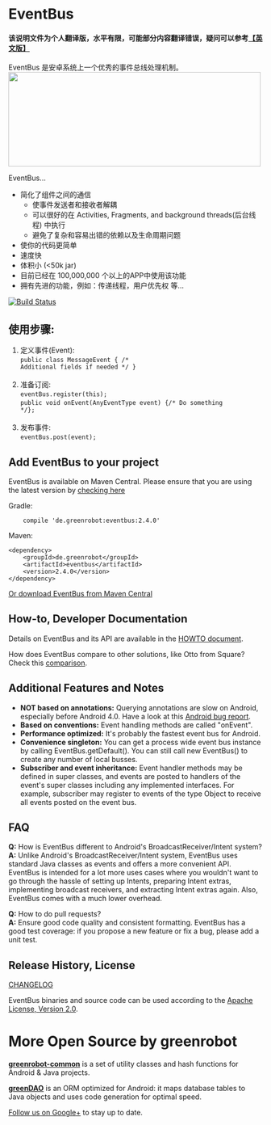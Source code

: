 EventBus
========
#### 该说明文件为个人翻译版，水平有限，可能部分内容翻译错误，疑问可以参考[【英文版】](https://github.com/GcsSloop/EventBus/blob/master/README%20-%20EN.md)

EventBus 是安卓系统上一个优秀的事件总线处理机制。
<img src="EventBus-Publish-Subscribe.png" width="500" height="187"/>

EventBus...

 * 简化了组件之间的通信
    * 使事件发送者和接收者解耦
    * 可以很好的在 Activities, Fragments, and background threads(后台线程) 中执行
    * 避免了复杂和容易出错的依赖以及生命周期问题
 * 使你的代码更简单
 * 速度快
 * 体积小 (<50k jar)
 * 目前已经在 100,000,000 个以上的APP中使用该功能
 * 拥有先进的功能，例如：传递线程，用户优先权 等...


 [![Build Status](https://travis-ci.org/greenrobot/EventBus.svg?branch=master)](https://travis-ci.org/greenrobot/EventBus)


使用步骤:
-------------------
1. 定义事件(Event):<br/>
<code>public class MessageEvent { /* Additional fields if needed */ }</code><br/><br/>
2. 准备订阅:<br/>
<code>eventBus.register(this);</code><br/>
<code>public void onEvent(AnyEventType event) {/* Do something */};</code><br/><br/>
3. 发布事件:<br/>
<code>eventBus.post(event);</code>


Add EventBus to your project
----------------------------
EventBus is available on Maven Central. Please ensure that you are using the latest version by [checking here](http://search.maven.org/#search%7Cga%7C1%7Cg%3A%22de.greenrobot%22%20AND%20a%3A%22eventbus%22)

Gradle:
```
    compile 'de.greenrobot:eventbus:2.4.0'
```

Maven:
```
<dependency>
    <groupId>de.greenrobot</groupId>
    <artifactId>eventbus</artifactId>
    <version>2.4.0</version>
</dependency>
```

[Or download EventBus from Maven Central](http://search.maven.org/#search%7Cga%7C1%7Cg%3A%22de.greenrobot%22%20AND%20a%3A%22eventbus%22)

How-to, Developer Documentation
-------------------------------
Details on EventBus and its API are available in the [HOWTO document](HOWTO.md).

How does EventBus compare to other solutions, like Otto from Square? Check this [comparison](COMPARISON.md).

Additional Features and Notes
-----------------------------

* **NOT based on annotations:** Querying annotations are slow on Android, especially before Android 4.0. Have a look at this [Android bug report](http://code.google.com/p/android/issues/detail?id=7811).
* **Based on conventions:** Event handling methods are called "onEvent".
* **Performance optimized:** It's probably the fastest event bus for Android.
* **Convenience singleton:** You can get a process wide event bus instance by calling EventBus.getDefault(). You can still call new EventBus() to create any number of local busses.
* **Subscriber and event inheritance:** Event handler methods may be defined in super classes, and events are posted to handlers of the event's super classes including any implemented interfaces. For example, subscriber may register to events of the type Object to receive all events posted on the event bus.

FAQ
---
**Q:** How is EventBus different to Android's BroadcastReceiver/Intent system?<br/>
**A:** Unlike Android's BroadcastReceiver/Intent system, EventBus uses standard Java classes as events and offers a more convenient API. EventBus is intended for a lot more uses cases where you wouldn't want to go through the hassle of setting up Intents, preparing Intent extras, implementing broadcast receivers, and extracting Intent extras again. Also, EventBus comes with a much lower overhead.

 **Q:** How to do pull requests?<br/>
 **A:** Ensure good code quality and consistent formatting. EventBus has a good test coverage: if you propose a new feature or fix a bug, please add a unit test.

Release History, License
------------------------
[CHANGELOG](CHANGELOG.md)

EventBus binaries and source code can be used according to the [Apache License, Version 2.0](LICENSE).

More Open Source by greenrobot
==============================
[__greenrobot-common__](https://github.com/greenrobot/greenrobot-common) is a set of utility classes and hash functions for Android & Java projects.

[__greenDAO__](https://github.com/greenrobot/greenDAO) is an ORM optimized for Android: it maps database tables to Java objects and uses code generation for optimal speed.

[Follow us on Google+](https://plus.google.com/b/114381455741141514652/+GreenrobotDe/posts) to stay up to date.
